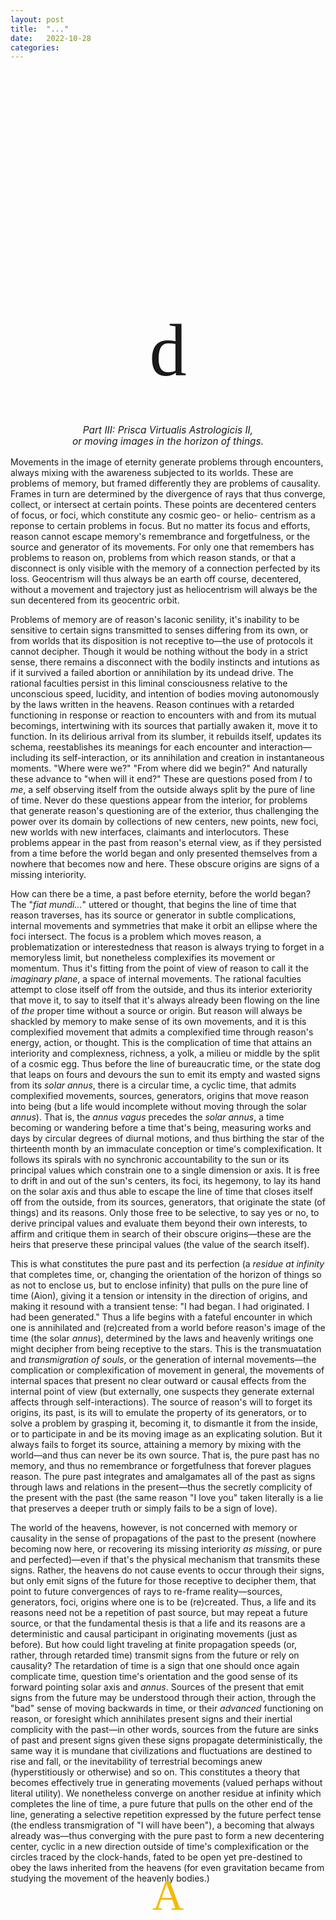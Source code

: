 ```yaml
---
layout: post
title:  "..."
date:   2022-10-28
categories:
---
```

<html>
<head>
  <link rel="stylesheet" type="text/css" href="stylesheet.css">
</head>
<body>
</body>
</html>
<h1 style="text-align:left; font-family:oorn; font-weight:normal;font-size:30vw;margin-top:-0.5em;margin-left:-2em">z</h1>
<h1 style="text-align:center; font-weight:normal;font-family:englekna;font-size:8.5em;margin-top:-0em">d</h1>
<h1 style="text-align:center; font-weight:normal;font-size:1.1em;margin-top:-2em"><em>Part III: Prisca Virtualis Astrologicis II,</em></h1> 
<h3 style="text-align:center; font-weight:normal;font-size:1.1em;margin-top:-.75em"><em>or moving images in the horizon of things.</em></h3>
<p style="text-indent:0px;">Movements in the image of eternity generate problems through encounters, always mixing with the awareness subjected to its worlds. These are problems of memory, but framed differently they are problems of causality. Frames in turn are determined by the divergence of rays that thus converge, collect, or intersect at certain points. These points are decentered centers of focus, or foci, which constitute any cosmic geo- or helio- centrism as a reponse to certain problems in focus. But no matter its focus and efforts, reason cannot escape memory's remembrance and forgetfulness, or the source and generator of its movements. For only one that remembers has problems to reason on, problems from which reason stands, or that a disconnect is only visible with the memory of a connection perfected by its loss. Geocentrism will thus always be an earth off course, decentered, without a movement and trajectory just as heliocentrism will always be the sun decentered from its geocentric orbit.</p>

<p>Problems of memory are of reason's laconic senility, it's inability to be sensitive to certain signs transmitted to senses differing from its own, or from worlds that its disposition is not receptive to&mdash;the use of protocols it cannot decipher. Though it would be nothing without the body in a strict sense, there remains a disconnect with the bodily instincts and intutions as if it survived a failed abortion or annihilation by its undead drive. The rational faculties persist in this liminal consciousness relative to the unconscious speed, lucidity, and intention of bodies moving autonomously by the laws written in the heavens. Reason continues with a retarded functioning in response or reaction to encounters with and from its mutual becomings, intertwining with its sources that partially awaken it, move it to function. In its delirious arrival from its slumber, it rebuilds itself, updates its schema, reestablishes its meanings for each encounter and interaction&mdash;including its self-interaction, or its annihilation and creation in instantaneous moments. "Where were we?" "From where did we begin?" And naturally these advance to "when will it end?" These are questions posed from <em>I</em> to <em>me</em>, a self observing itself from the outside always split by the pure of line of time. Never do these questions appear from the interior, for problems that generate reason's questioning are of the exterior, thus challenging the power over its domain by collections of new centers, new points, new foci, new worlds with new interfaces, claimants and interlocutors. These problems appear in the past from reason's eternal view, as if they persisted from a time before the world began and only presented themselves from a nowhere that becomes now and here. These obscure origins are signs of a missing interiority.</p>

<p>How can there be a time, a past before eternity, before the world began? The "<em>fiat mundi...</em>" uttered or thought, that begins the line of time that reason traverses, has its source or generator in subtle complications, internal movements and symmetries that make it orbit an ellipse where the foci intersect. The focus is a problem which moves reason, a problematization or interestedness that reason is always trying to forget in a memoryless limit, but nonetheless complexifies its movement or momentum. Thus it's fitting from the point of view of reason to call it the <em>imaginary plane</em>, a space of internal movements. The rational faculties attempt to close itself off from the outside, and thus its interior exteriority that move it, to say to itself that it's always already been flowing on the line of <em>the</em> proper time without a source or origin. But reason will always be shackled by memory to make sense of its own movements, and it is this complexified movement that admits a complexified time through reason's energy, action, or thought. This is the complication of time that attains an interiority and complexness, richness, a yolk, a milieu or middle by the split of a cosmic egg. Thus before the line of bureaucratic time, or the state dog that leaps on fours and devours the sun to emit its empty and wasted signs from its <em>solar annus</em>, there is a circular time, a cyclic time, that admits complexified movements, sources, generators, origins that move reason into being (but a life would incomplete without moving through the solar <em>annus</em>). That is, the <em>annus vagus</em> precedes the <em>solar annus</em>, a time becoming or wandering before a time that's being, measuring works and days by circular degrees of diurnal motions, and thus birthing the star of the thirteenth month by an immaculate conception or time's complexification. It follows its spirals with no synchronic accountability to the sun or its principal values which constrain one to a single dimension or axis. It is free to drift in and out of the sun's centers, its foci, its hegemony, to lay its hand on the solar axis and thus able to escape the line of time that closes itself off from the outside, from its sources, generators, that originate the state (of things) and its reasons. Only those free to be selective, to say yes or no, to derive principal values and evaluate them beyond their own interests, to affirm and critique them in search of their obscure origins&mdash;these are the heirs that preserve these principal values (the value of the search itself).</p>

<p> This is what constitutes the pure past and its perfection (a <em>residue at infinity</em> that completes time, or, changing the orientation of the horizon of things so as not to enclose us, but to enclose infinity) that pulls on the pure line of time (Aion), giving it a tension or intensity in the direction of origins, and making it resound with a transient tense: "I had began. I had originated. I had been generated." Thus a life begins with a fateful encounter in which one is annihilated and (re)created from a world before reason's image of the time (the solar <em>annus</em>), determined by the laws and heavenly writings one might decipher from being receptive to the stars. This is the transmuatation and <em>transmigration of souls</em>, or the generation of internal movements&mdash;the complication or complexification of movement in general, the movements of internal spaces that present no clear outward or causal effects from the internal point of view (but externally, one suspects they generate external affects through self-interactions). The source of reason's will to forget its origins, its past, is its will to emulate the property of its generators, or to solve a problem by grasping it, becoming it, to dismantle it from the inside, or to participate in and be its moving image as an explicating solution. But it always fails to forget its source, attaining a memory by mixing with the world&mdash;and thus can never be its own source. That is, the pure past has no memory, and thus no remembrance or forgetfulness that forever plagues reason. The pure past integrates and amalgamates all of the past as signs through laws and relations in the present&mdash;thus the secretly complicity of the present with the past (the same reason "I love you" taken literally is a lie that preserves a deeper truth or simply fails to be a sign of love).</p>

<p>The world of the heavens, however, is not concerned with memory or causality in the sense of propagations of the past to the present (nowhere becoming now here, or recovering its missing interiority <em>as missing</em>, or pure and perfected)&mdash;even if that's the physical mechanism that transmits these signs. Rather, the heavens do not cause events to occur through their signs, but only emit signs of the future for those receptive to decipher them, that point to future convergences of rays to re-frame reality&mdash;sources, generators, foci, origins where one is to be (re)created. Thus, a life and its reasons need not be a repetition of past source, but may repeat a future source, or that the fundamental thesis is that a life and its reasons are a deterministic and causal participant in originating movements (just as before). But how could light traveling at finite propagation speeds (or, rather, through retarded time) transmit signs from the future or rely on causality? The retardation of time is a sign that one should once again complicate time, question time's orientation and the good sense of its forward pointing solar axis and <em>annus</em>. Sources of the present that emit signs from the future may be understood through their action, through the "bad" sense of moving backwards in time, or their <em>advanced</em> functioning on reason, or foresight which annihilates present signs and their inertial complicity with the past&mdash;in other words, sources from the future are sinks of past and present signs given these signs propagate deterministically, the same way it is mundane that civilizations and fluctuations are destined to rise and fall, or the inevitability of terrestrial becomings anew (hyperstitiously or otherwise) and so on. This constitutes a theory that becomes effectively true in generating movements (valued perhaps without literal utility). We nonetheless converge on another residue at infinity which completes the line of time, a pure future that pulls on the other end of the line, generating a selective repetition expressed by the future perfect tense (the endless transmigration of "I will have been"), a becoming that always already was&mdash;thus converging with the pure past to form a new decentering center, cyclic in a new direction outside of time's complexification or the circles traced by the clock-hands, fated to be open yet pre-destined to obey the laws inherited from the heavens (for even gravitation became from studying the movement of the heavenly bodies.)  </p>

<p style="text-indent:0px; text-align: center; font-family: vds3;font-size:5em; margin-top:-0.5em;margin-bottom:-0.025em"><font color="#F2BB00">A</font></p>

